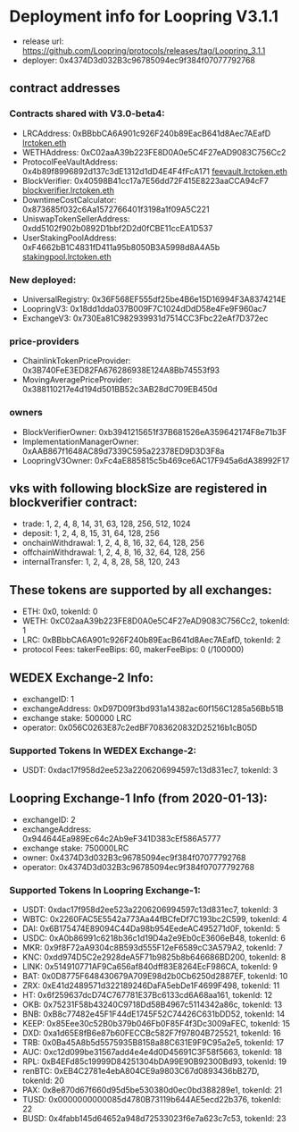 # Deployment info for Loopring V3.1.1

- release url: https://github.com/Loopring/protocols/releases/tag/Loopring_3.1.1
- deployer: 0x4374D3d032B3c96785094ec9f384f07077792768

## contract addresses

### Contracts shared with V3.0-beta4:

- LRCAddress: 0xBBbbCA6A901c926F240b89EacB641d8Aec7AEafD [lrctoken.eth](https://etherscan.io/address/lrctoken.eth)
- WETHAddress: 0xC02aaA39b223FE8D0A0e5C4F27eAD9083C756Cc2
- ProtocolFeeVaultAddress: 0x4b89f8996892d137c3dE1312d1dD4E4F4fFcA171 [feevault.lrctoken.eth](https://etherscan.io/address/feevault.lrctoken.eth)
- BlockVerifier: 0x40598B41cc17a7E56dd72F415E8223aaCCA94cF7 [blockverifier.lrctoken.eth](https://etherscan.io/address/blockverifier.lrctoken.eth)
- DowntimeCostCalculator: 0x873685f032c6Aa1572766401f3198a1f09A5C221
- UniswapTokenSellerAddress: 0xdd5102f902b0892D1bbf2D2d0fCBE11ccEA1D537
- UserStakingPoolAddress: 0xF4662bB1C4831fD411a95b8050B3A5998d8A4A5b [stakingpool.lrctoken.eth](https://etherscan.io/address/stakingpool.lrctoken.eth)

### New deployed:

- UniversalRegistry: 0x36F568EF555df25be4B6e15D16994F3A8374214E
- LoopringV3: 0x18dd1dda037B009F7C1024dDdD58e4Fe9F960ac7
- ExchangeV3: 0x730Ea81C982939931d7514CC3Fbc22eAf7D372ec

### price-providers

- ChainlinkTokenPriceProvider: 0x3B740FeE3ED82FA676286938E124A8Bb74553f93
- MovingAveragePriceProvider: 0x388110217e4d194d501BB52c3AB28dC709EB450d

### owners

- BlockVerifierOwner: 0xb3941215651f37B681526eA359642174F8e71b3F
- ImplementationManagerOwner: 0xAAB867f1648AC89d7339C595a22378ED9D3D3F8a
- LoopringV3Owner: 0xFc4aE885815c5b469ce6AC17F945a6dA38992F17

## vks with following blockSize are registered in blockverifier contract:

- trade: 1, 2, 4, 8, 14, 31, 63, 128, 256, 512, 1024
- deposit: 1, 2, 4, 8, 15, 31, 64, 128, 256
- onchainWithdrawal: 1, 2, 4, 8, 16, 32, 64, 128, 256
- offchainWithdrawal: 1, 2, 4, 8, 16, 32, 64, 128, 256
- internalTransfer: 1, 2, 4, 8, 28, 58, 120, 243

## These tokens are supported by all exchanges:

- ETH: 0x0, tokenId: 0
- WETH: 0xC02aaA39b223FE8D0A0e5C4F27eAD9083C756Cc2, tokenId: 1
- LRC: 0xBBbbCA6A901c926F240b89EacB641d8Aec7AEafD, tokenId: 2
- protocol Fees: takerFeeBips: 60, makerFeeBips: 0 (/100000)

## WEDEX Exchange-2 Info:

- exchangeID: 1
- exchangeAddress: 0xD97D09f3bd931a14382ac60f156C1285a56Bb51B
- exchange stake: 500000 LRC
- operator: 0x056C0263E87c2edBF7083620832D25216b1cB05D

### Supported Tokens In WEDEX Exchange-2:

- USDT: 0xdac17f958d2ee523a2206206994597c13d831ec7, tokenId: 3

## Loopring Exchange-1 Info (from 2020-01-13):

- exchangeID: 2
- exchangeAddress: 0x944644Ea989Ec64c2Ab9eF341D383cEf586A5777
- exchange stake: 750000LRC
- owner: 0x4374D3d032B3c96785094ec9f384f07077792768
- operator: 0x4374D3d032B3c96785094ec9f384f07077792768

### Supported Tokens In Loopring Exchange-1:

- USDT: 0xdac17f958d2ee523a2206206994597c13d831ec7, tokenId: 3
- WBTC: 0x2260FAC5E5542a773Aa44fBCfeDf7C193bc2C599, tokenId: 4
- DAI: 0x6B175474E89094C44Da98b954EedeAC495271d0F, tokenId: 5
- USDC: 0xA0b86991c6218b36c1d19D4a2e9Eb0cE3606eB48, tokenId: 6
- MKR: 0x9f8F72aA9304c8B593d555F12eF6589cC3A579A2, tokenId: 7
- KNC: 0xdd974D5C2e2928deA5F71b9825b8b646686BD200, tokenId: 8
- LINK: 0x514910771AF9Ca656af840dff83E8264EcF986CA, tokenId: 9
- BAT: 0x0D8775F648430679A709E98d2b0Cb6250d2887EF, tokenId: 10
- ZRX: 0xE41d2489571d322189246DaFA5ebDe1F4699F498, tokenId: 11
- HT: 0x6f259637dcD74C767781E37Bc6133cd6A68aa161, tokenId: 12
- OKB: 0x75231F58b43240C9718Dd58B4967c5114342a86c, tokenId: 13
- BNB: 0xB8c77482e45F1F44dE1745F52C74426C631bDD52, tokenId: 14
- KEEP: 0x85Eee30c52B0b379b046Fb0F85F4f3Dc3009aFEC, tokenId: 15
- DXD: 0xa1d65E8fB6e87b60FECCBc582F7f97804B725521, tokenId: 16
- TRB: 0x0Ba45A8b5d5575935B8158a88C631E9F9C95a2e5, tokenId: 17
- AUC: 0xc12d099be31567add4e4e4d0D45691C3F58f5663, tokenId: 18
- RPL: 0xB4EFd85c19999D84251304bDA99E90B92300Bd93, tokenId: 19
- renBTC: 0xEB4C2781e4ebA804CE9a9803C67d0893436bB27D, tokenId: 20
- PAX: 0x8e870d67f660d95d5be530380d0ec0bd388289e1, tokenId: 21
- TUSD: 0x0000000000085d4780B73119b644AE5ecd22b376, tokenId: 22
- BUSD: 0x4fabb145d64652a948d72533023f6e7a623c7c53, tokenId: 23
